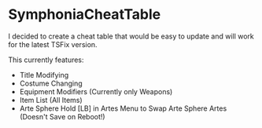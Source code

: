 # SymphoniaCheatTable
I decided to create a cheat table that would be easy to update and will work for the latest TSFix version.


This currently features:
- Title Modifying
- Costume Changing
- Equipment Modifiers (Currently only Weapons)
- Item List (All Items)
- Arte Sphere Hold [LB] in Artes Menu to Swap Arte Sphere Artes (Doesn't Save on Reboot!)
